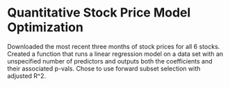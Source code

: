 # Quantitative Stock Price Model Optimization
Downloaded the most recent three months of stock prices for all 6 stocks. Created a function that runs a linear regression model on a data set with an unspecified number of predictors and outputs both the coefficients and their associated p-vals. Chose to use forward subset selection with adjusted R^2.

